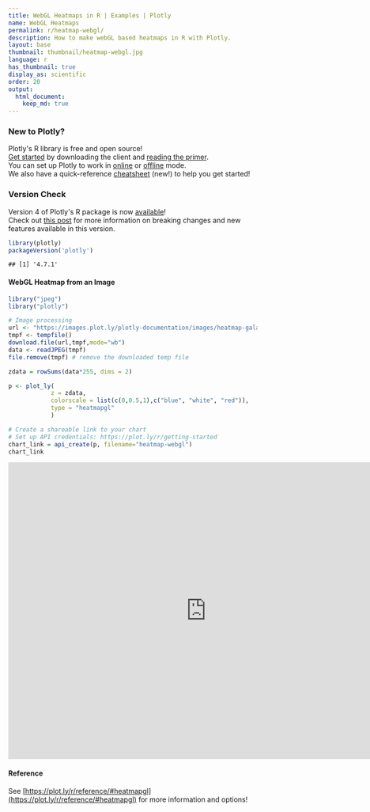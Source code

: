```yaml
---
title: WebGL Heatmaps in R | Examples | Plotly
name: WebGL Heatmaps
permalink: r/heatmap-webgl/
description: How to make webGL based heatmaps in R with Plotly.
layout: base
thumbnail: thumbnail/heatmap-webgl.jpg
language: r
has_thumbnail: true
display_as: scientific
order: 20
output:
  html_document:
    keep_md: true
---
```




### New to Plotly?

Plotly's R library is free and open source!<br>
[Get started](https://plot.ly/r/getting-started/) by downloading the client and [reading the primer](https://plot.ly/r/getting-started/).<br>
You can set up Plotly to work in [online](https://plot.ly/r/getting-started/#hosting-graphs-in-your-online-plotly-account) or [offline](https://plot.ly/r/offline/) mode.<br>
We also have a quick-reference [cheatsheet](https://images.plot.ly/plotly-documentation/images/r_cheat_sheet.pdf) (new!) to help you get started!

### Version Check

Version 4 of Plotly's R package is now [available](https://plot.ly/r/getting-started/#installation)!<br>
Check out [this post](http://moderndata.plot.ly/upgrading-to-plotly-4-0-and-above/) for more information on breaking changes and new features available in this version.


```r
library(plotly)
packageVersion('plotly')
```

```
## [1] '4.7.1'
```

#### WebGL Heatmap from an Image


```r
library("jpeg")
library("plotly")

# Image processing
url <- "https://images.plot.ly/plotly-documentation/images/heatmap-galaxy.jpg"
tmpf <- tempfile()
download.file(url,tmpf,mode="wb")
data <- readJPEG(tmpf)
file.remove(tmpf) # remove the downloaded temp file

zdata = rowSums(data*255, dims = 2)

p <- plot_ly(
            z = zdata,
            colorscale = list(c(0,0.5,1),c("blue", "white", "red")),
            type = "heatmapgl"
            )

# Create a shareable link to your chart
# Set up API credentials: https://plot.ly/r/getting-started
chart_link = api_create(p, filename="heatmap-webgl")
chart_link
```

<iframe src="https://plot.ly/~RPlotBot/5461.embed" width="800" height="600" id="igraph" scrolling="no" seamless="seamless" frameBorder="0"> </iframe>

#### Reference

See [https://plot.ly/r/reference/#heatmapgl](https://plot.ly/r/reference/#heatmapgl) for more information and options!
